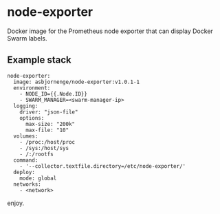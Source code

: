 # node-exporter

Docker image for the Prometheus node exporter that can display Docker Swarm labels.

## Example stack

```
node-exporter:
  image: asbjornenge/node-exporter:v1.0.1-1
  environment:
    - NODE_ID={{.Node.ID}}
    - SWARM_MANAGER=<swarm-manager-ip>
  logging:
    driver: "json-file"
    options:
      max-size: "200k"
      max-file: "10"
  volumes:
    - /proc:/host/proc
    - /sys:/host/sys
    - /:/rootfs
  command:
    - '--collector.textfile.directory=/etc/node-exporter/'
  deploy:
    mode: global
  networks:
    - <network>
```

enjoy.
